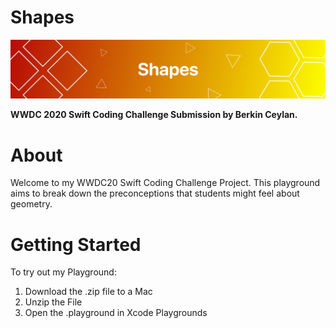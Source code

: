 # Shapes

![](https://raw.githubusercontent.com/berkinceylan/WWDC20/master/Contents/Resources/header.png)

**WWDC 2020 Swift Coding Challenge Submission by Berkin Ceylan.**

# About

Welcome to my WWDC20 Swift Coding Challenge Project. This playground aims to break down the preconceptions that students might feel about geometry.

# Getting Started

To try out my Playground:

1) Download the .zip file to a Mac
2) Unzip the File
3) Open the .playground in Xcode Playgrounds
